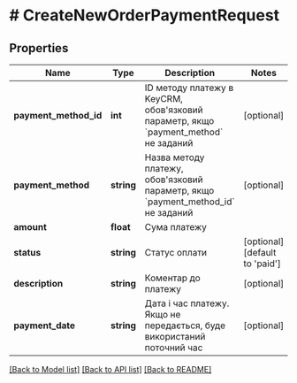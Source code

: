 # # CreateNewOrderPaymentRequest

## Properties

Name | Type | Description | Notes
------------ | ------------- | ------------- | -------------
**payment_method_id** | **int** | ID методу платежу в KeyCRM, обов&#39;язковий параметр, якщо &#x60;payment_method&#x60; не заданий | [optional]
**payment_method** | **string** | Назва методу платежу, обов&#39;язковий параметр, якщо &#x60;payment_method_id&#x60; не заданий | [optional]
**amount** | **float** | Сума платежу |
**status** | **string** | Статус оплати | [optional] [default to 'paid']
**description** | **string** | Коментар до платежу | [optional]
**payment_date** | **string** | Дата і час платежу. Якщо не передається, буде використаний поточний час | [optional]

[[Back to Model list]](../../README.md#models) [[Back to API list]](../../README.md#endpoints) [[Back to README]](../../README.md)
